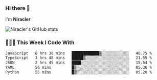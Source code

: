 ### Hi there 👋

I'm **Niracler**

![Niracler's GitHub stats](https://github-readme-stats.vercel.app/api?username=Niracler&show_icons=true)


### 👨🏻‍💻 This Week I Code With

<!--START_SECTION:waka-->

```txt
JavaScript   8 hrs 38 mins   ████████████▒░░░░░░░░░░░░   48.75 %
TypeScript   3 hrs 48 mins   █████▒░░░░░░░░░░░░░░░░░░░   21.55 %
JSON         2 hrs 45 mins   ████░░░░░░░░░░░░░░░░░░░░░   15.54 %
YAML         56 mins         █▒░░░░░░░░░░░░░░░░░░░░░░░   05.36 %
Python       55 mins         █▒░░░░░░░░░░░░░░░░░░░░░░░   05.20 %
```

<!--END_SECTION:waka-->
